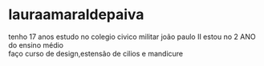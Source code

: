 # lauraamaraldepaiva
tenho 17 anos
estudo no colegio civico militar joão paulo II
estou no 2 ANO  do ensino médio  
faço curso de design,estensão de cilios e mandicure
